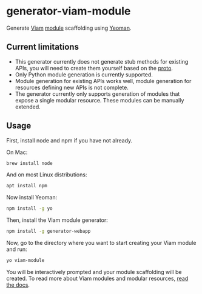 # generator-viam-module

Generate [Viam](https://docs.viam.com) [module]((https://docs.viam.com/extend/modular-resources/)) scaffolding using [Yeoman](https://yeoman.io/).

## Current limitations

- This generator currently does not generate stub methods for existing APIs, you will need to create them yourself based on the [proto](https://github.com/viamrobotics/api/tree/main/proto/viam).
- Only Python module generation is currently supported.
- Module generation for existing APIs works well, module generation for resources defining new APIs is not complete.
- The generator currently only supports generation of modules that expose a single modular resource. These modules can be manually extended.

## Usage

First, install node and npm if you have not already.

On Mac:

``` bash
brew install node
```

And on most Linux distributions:

``` bash
apt install npm
```

Now install Yeoman:

``` bash
npm install -g yo
```

Then, install the Viam module generator:

``` bash
npm install -g generator-webapp
```

Now, go to the directory where you want to start creating your Viam module and run:

``` bash
yo viam-module
```

You will be interactively prompted and your module scaffolding will be created.
To read more about Viam modules and modular resources, [read the docs](https://docs.viam.com/extend/modular-resources/).
